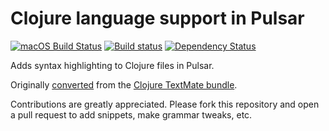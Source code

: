 # Clojure language support in Pulsar
[![macOS Build Status](https://travis-ci.org/atom/language-clojure.svg?branch=master)](https://travis-ci.org/atom/language-clojure) [![Build status](https://ci.appveyor.com/api/projects/status/6kd5fs48y5hixde6/branch/master?svg=true)](https://ci.appveyor.com/project/Atom/language-clojure/branch/master) [![Dependency Status](https://david-dm.org/atom/language-clojure.svg)](https://david-dm.org/atom/language-clojure) 

Adds syntax highlighting to Clojure files in Pulsar.

Originally [converted](http://flight-manual.atom.io/hacking-atom/sections/converting-from-textmate)
from the [Clojure TextMate bundle](https://github.com/mmcgrana/textmate-clojure).

Contributions are greatly appreciated. Please fork this repository and open a pull request to add snippets, make grammar tweaks, etc.
